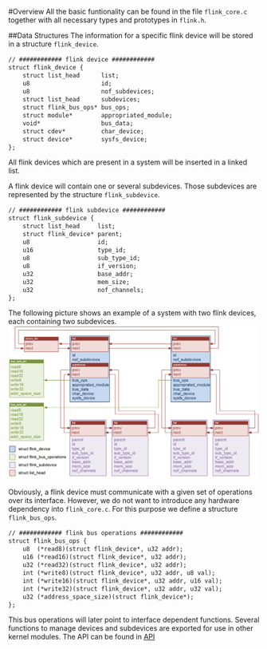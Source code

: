 #Overview
All the basic funtionality can be found in the file `flink_core.c` together with all necessary types and prototypes in `flink.h`. 

##Data Structures
The information for a specific flink device will be stored in a structure `flink_device`.
```
// ############ flink device ############
struct flink_device {
	struct list_head      list;
	u8                    id;
	u8                    nof_subdevices;
	struct list_head      subdevices;
	struct flink_bus_ops* bus_ops;
	struct module*        appropriated_module;
	void*                 bus_data;
	struct cdev*          char_device;
	struct device*        sysfs_device;
};
```
All flink devices which are present in a system will be inserted in a linked list.

A flink device will contain one or several subdevices. Those subdevices are represented by the structure `flink_subdevice`. 
```
// ############ flink subdevice ############
struct flink_subdevice {
	struct list_head     list;
	struct flink_device* parent;
	u8                   id;
	u16                  type_id;
	u8                   sub_type_id;
	u8                   if_version;
	u32                  base_addr;
	u32                  mem_size;
	u32                  nof_channels;
};
```
The following picture shows an example of a system with two flink devices, each containing two subdevices.
<img src="../doc/images/ExampleDataStructures.png" width="600px" />

Obviously, a flink device must communicate with a given set of operations over its interface. However, we do not want to introduce any hardware dependency into `flink_core.c`. For this purpose we define a structure `flink_bus_ops`.
```
// ############ flink bus operations ############
struct flink_bus_ops {
	u8  (*read8)(struct flink_device*, u32 addr);
	u16 (*read16)(struct flink_device*, u32 addr);
	u32 (*read32)(struct flink_device*, u32 addr);
	int (*write8)(struct flink_device*, u32 addr, u8 val);
	int (*write16)(struct flink_device*, u32 addr, u16 val);
	int (*write32)(struct flink_device*, u32 addr, u32 val);
	u32 (*address_space_size)(struct flink_device*);
};
```
This bus operations will later point to interface dependent functions.
Several functions to manage devices and subdevices are exported for use in other kernel modules. The API can be found in [API](../API)

